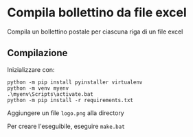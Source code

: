 # Compila bollettino da file excel
Compila un bollettino postale per ciascuna riga di un file excel

## Compilazione
Inizializzare con:
```
python -m pip install pyinstaller virtualenv
python -m venv myenv
.\myenv\Scripts\activate.bat
python -m pip install -r requirements.txt
```

Aggiungere un file `logo.png` alla directory

Per creare l'eseguibile, eseguire `make.bat`
